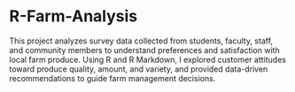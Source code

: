 # R-Farm-Analysis
This project analyzes survey data collected from students, faculty, staff, and community members to understand preferences and satisfaction with local farm produce. Using R and R Markdown, I explored customer attitudes toward produce quality, amount, and variety, and provided data-driven recommendations to guide farm management decisions.
